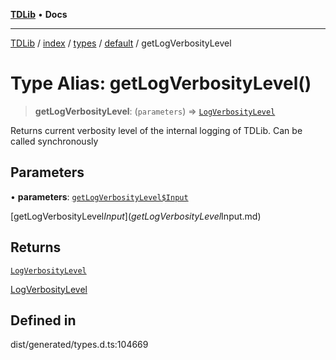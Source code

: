 [**TDLib**](../../../../../../README.md) • **Docs**

***

[TDLib](../../../../../../modules.md) / [index](../../../../../README.md) / [types](../../../README.md) / [default](../README.md) / getLogVerbosityLevel

# Type Alias: getLogVerbosityLevel()

> **getLogVerbosityLevel**: (`parameters`) => [`LogVerbosityLevel`](LogVerbosityLevel-1.md)

Returns current verbosity level of the internal logging of TDLib. Can be called synchronously

## Parameters

• **parameters**: [`getLogVerbosityLevel$Input`](getLogVerbosityLevel$Input.md)

[getLogVerbosityLevel$Input](getLogVerbosityLevel$Input.md)

## Returns

[`LogVerbosityLevel`](LogVerbosityLevel-1.md)

[LogVerbosityLevel](LogVerbosityLevel-1.md)

## Defined in

dist/generated/types.d.ts:104669
